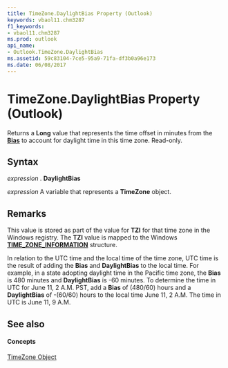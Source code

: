 ```yaml
---
title: TimeZone.DaylightBias Property (Outlook)
keywords: vbaol11.chm3287
f1_keywords:
- vbaol11.chm3287
ms.prod: outlook
api_name:
- Outlook.TimeZone.DaylightBias
ms.assetid: 59c83104-7ce5-95a9-71fa-df3b0a96e173
ms.date: 06/08/2017
---
```



# TimeZone.DaylightBias Property (Outlook)

Returns a  **Long** value that represents the time offset in minutes from the **[Bias](Outlook.TimeZone.Bias.md)** to account for daylight time in this time zone. Read-only.


## Syntax

 _expression_ . **DaylightBias**

 _expression_ A variable that represents a **TimeZone** object.


## Remarks

This value is stored as part of the value for  **TZI** for that time zone in the Windows registry. The **TZI** value is mapped to the Windows **[TIME_ZONE_INFORMATION](http://msdn.microsoft.com/library/base.time_zone_information_str%28Office.15%29.aspx)** structure.

In relation to the UTC time and the local time of the time zone, UTC time is the result of adding the  **Bias** and **DaylightBias** to the local time. For example, in a state adopting daylight time in the Pacific time zone, the **Bias** is 480 minutes and **DaylightBias** is -60 minutes. To determine the time in UTC for June 11, 2 A.M. PST, add a **Bias** of (480/60) hours and a **DaylightBias** of -(60/60) hours to the local time June 11, 2 A.M. The time in UTC is June 11, 9 A.M.


## See also


#### Concepts


[TimeZone Object](Outlook.TimeZone.md)

